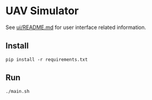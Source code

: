 # UAV Simulator

See [ui/README.md](ui/README.md) for user interface related information.

## Install

```
pip install -r requirements.txt
```

## Run
```
./main.sh
```